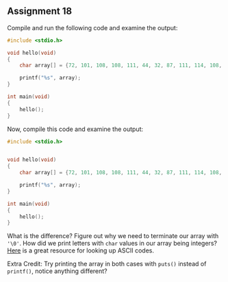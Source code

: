 ## Assignment 18
Compile and run the following code and examine the output:

```c
#include <stdio.h>

void hello(void)
{
	char array[] = {72, 101, 108, 108, 111, 44, 32, 87, 111, 114, 108, 100, 33};

	printf("%s", array);
}

int main(void) 
{
	hello();
}
```

Now, compile this code and examine the output:

```c
#include <stdio.h>


void hello(void)
{
	char array[] = {72, 101, 108, 108, 111, 44, 32, 87, 111, 114, 108, 100, 33, '\0'};

	printf("%s", array);
}

int main(void) 
{
	hello();
}
```

What is the difference? Figure out why we need to terminate our array with `'\0'`. How did we print letters with `char` values in our array being integers? [Here](https://www.ascii-code.com/) is a great resource for looking up ASCII codes. 

Extra Credit: Try printing the array in both cases with `puts()` instead of `printf()`, notice anything different? 
